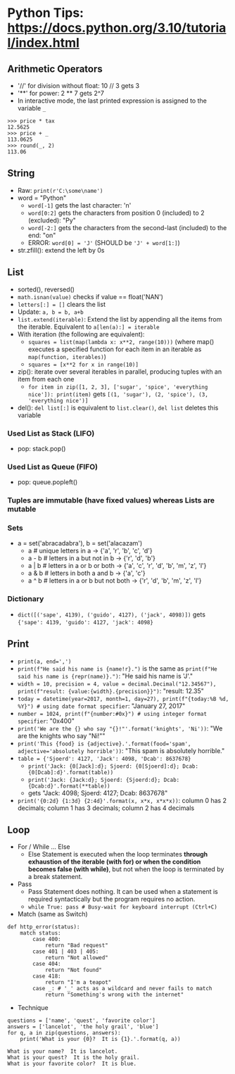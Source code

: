 # Python Tips: https://docs.python.org/3.10/tutorial/index.html
## Arithmetic Operators
* '//' for division without float: 10 // 3 gets 3
* '\*\*' for power: 2 ** 7 gets 2^7
* In interactive mode, the last printed expression is assigned to the variable ```_```
```
>>> price * tax
12.5625
>>> price + _
113.0625
>>> round(_, 2)
113.06
```
## String
* Raw: ```print(r'C:\some\name')```
* word = "Python"
  * ```word[-1]``` gets the last character: 'n'
  * ```word[0:2]``` gets the characters from position 0 (included) to 2 (excluded): "Py"
  * ```word[-2:]``` gets the characters from the second-last (included) to the end: "on"
  * ERROR: ```word[0] = 'J'``` (SHOULD be ```'J' + word[1:]```)
* str.zfill(): extend the left by 0s
## List
* sorted(), reversed()
* ```math.isnan(value)``` checks if value == float('NAN')
* ```letters[:] = []``` clears the list
* Update: ```a, b = b, a+b```
* ```list.extend(iterable)```: Extend the list by appending all the items from the iterable. Equivalent to ```a[len(a):] = iterable```
* With iteration (the following are equivalent):
  * ```squares = list(map(lambda x: x**2, range(10)))``` (where map() executes a specified function for each item in an iterable as ```map(function, iterables)```)
  * ```squares = [x**2 for x in range(10)]```
* zip(): iterate over several iterables in parallel, producing tuples with an item from each one
  * ```for item in zip([1, 2, 3], ['sugar', 'spice', 'everything nice']): print(item)``` gets ```[(1, 'sugar'), (2, 'spice'), (3, 'everything nice')]```
* del(): ```del list[:]``` is equivalent to ```list.clear()```, ```del list``` deletes this variable
### Used List as Stack (LIFO)
* pop: stack.pop()
### Used List as Queue (FIFO)
* pop: queue.popleft()
### Tuples are immutable (have fixed values) whereas Lists are mutable
### Sets
* a = set('abracadabra'), b = set('alacazam')
  * a # unique letters in a -> {'a', 'r', 'b', 'c', 'd'}
  * a - b # letters in a but not in b -> {'r', 'd', 'b'}
  * a | b # letters in a or b or both -> {'a', 'c', 'r', 'd', 'b', 'm', 'z', 'l'}
  * a & b # letters in both a and b -> {'a', 'c'}
  * a ^ b # letters in a or b but not both -> {'r', 'd', 'b', 'm', 'z', 'l'}
### Dictionary
* ```dict([('sape', 4139), ('guido', 4127), ('jack', 4098)])``` gets ```{'sape': 4139, 'guido': 4127, 'jack': 4098}```
## Print
* ```print(a, end=',')```
* ```print(f"He said his name is {name!r}.")``` is the same as ```print(f"He said his name is {repr(name)}.")```: "He said his name is 'J'."
* ```width = 10, precision = 4, value = decimal.Decimal("12.34567"), print(f"result: {value:{width}.{precision}}")```: "result:      12.35"
* ```today = datetime(year=2017, month=1, day=27), print(f"{today:%B %d, %Y}") # using date format specifier```: "January 27, 2017"
* ```number = 1024, print(f"{number:#0x}") # using integer format specifier```: "0x400"
* ```print('We are the {} who say "{}!"'.format('knights', 'Ni'))```: "We are the knights who say "Ni!""
* ```print('This {food} is {adjective}.'.format(food='spam', adjective='absolutely horrible'))```: "This spam is absolutely horrible."
* ```table = {'Sjoerd': 4127, 'Jack': 4098, 'Dcab': 8637678}```
  * ```print('Jack: {0[Jack]:d}; Sjoerd: {0[Sjoerd]:d}; Dcab: {0[Dcab]:d}'.format(table))```
  * ```print('Jack: {Jack:d}; Sjoerd: {Sjoerd:d}; Dcab: {Dcab:d}'.format(**table))```
  * gets "Jack: 4098; Sjoerd: 4127; Dcab: 8637678"
* ```print('{0:2d} {1:3d} {2:4d}'.format(x, x*x, x*x*x))```: column 0 has 2 decimals; column 1 has 3 decimals; column 2 has 4 decimals
## Loop
* For / While ... Else
  * Else Statement is executed when the loop terminates **through exhaustion of the iterable (with for) or when the condition becomes false (with while)**, but not when the loop is terminated by a break statement.
* Pass
  * Pass Statement does nothing. It can be used when a statement is required syntactically but the program requires no action.
  * ```while True: pass # Busy-wait for keyboard interrupt (Ctrl+C)```
* Match (same as Switch)
```
def http_error(status):
    match status:
        case 400:
            return "Bad request"
        case 401 | 403 | 405:
            return "Not allowed"
        case 404:
            return "Not found"
        case 418:
            return "I'm a teapot"
        case _: # '_' acts as a wildcard and never fails to match
            return "Something's wrong with the internet"
``` 
* Technique
```
questions = ['name', 'quest', 'favorite color']
answers = ['lancelot', 'the holy grail', 'blue']
for q, a in zip(questions, answers):
    print('What is your {0}?  It is {1}.'.format(q, a))

What is your name?  It is lancelot.
What is your quest?  It is the holy grail.
What is your favorite color?  It is blue.
```
